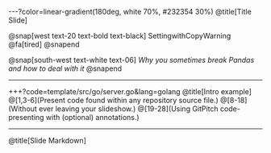 ---?color=linear-gradient(180deg, white 70%, #232354 30%)
@title[Title Slide]

@snap[west text-20 text-bold text-black]
SettingwithCopyWarning @fa[tired]
@snapend

@snap[south-west text-white text-06]
*Why you sometimes break Pandas and how to deal with it*
@snapend

---

+++?code=template/src/go/server.go&lang=golang
@title[Intro example]
@[1,3-6](Present code found within any repository source file.)
@[8-18](Without ever leaving your slideshow.)
@[19-28](Using GitPitch code-presenting with (optional) annotations.)

---
@title[Slide Markdown]

